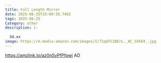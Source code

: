 ```yaml
---
title: Full Length Mirror
date: 2025-06-25T15:09:35.746Z
tags: 2025-06-25
Category: other
description: |-
  
  34.xx
image: https://m.media-amazon.com/images/I/71qGFC2QErL._AC_SX569_.jpg
---
```

https://amzlink.to/az0nSyPfPfpwi
AD